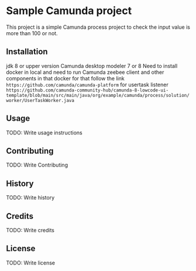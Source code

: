# Sample Camunda project

This project is a simple Camunda process project to check the input value is more than 100 or not.

## Installation
jdk 8 or upper version
Camunda desktop modeler 7 or 8
Need to install docker in local and need to run Camunda zeebee client and other components in that docker
for that follow the link `https://github.com/camunda/camunda-platform`
for usertask listener `https://github.com/camunda-community-hub/camunda-8-lowcode-ui-template/blob/main/src/main/java/org/example/camunda/process/solution/worker/UserTaskWorker.java`

## Usage

TODO: Write usage instructions

## Contributing

TODO: Write Contributing

## History

TODO: Write history

## Credits

TODO: Write credits

## License

TODO: Write license